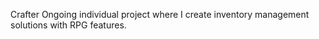 Crafter
Ongoing individual project where I create inventory management solutions with RPG features.
